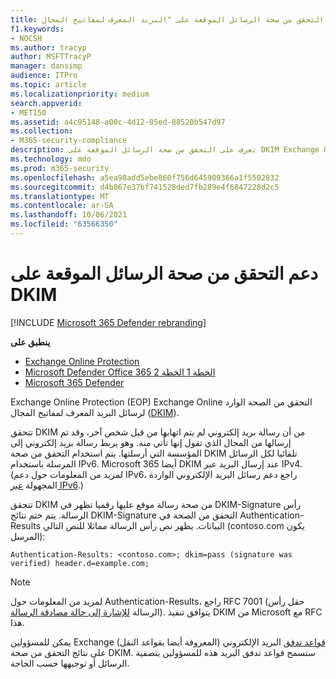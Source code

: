 ```yaml
---
title: دعم التحقق من صحة الرسائل الموقعة على "البريد المعرف لمفاتيح المجال" (DKIM)
f1.keywords:
- NOCSH
ms.author: tracyp
author: MSFTTracyP
manager: dansimp
audience: ITPro
ms.topic: article
ms.localizationpriority: medium
search.appverid:
- MET150
ms.assetid: a4c95148-a00c-4d12-85ed-88520b547d97
ms.collection:
- M365-security-compliance
description: تعرف على التحقق من صحة الرسائل الموقعة على DKIM Exchange Online Protection Exchange Online
ms.technology: mdo
ms.prod: m365-security
ms.openlocfilehash: a5ea98add5ebe860f756d645909366a1f5502832
ms.sourcegitcommit: d4b867e37bf741528ded7fb289e4f6847228d2c5
ms.translationtype: MT
ms.contentlocale: ar-SA
ms.lasthandoff: 10/06/2021
ms.locfileid: "63566350"
---
```

# <a name="support-for-validation-of-dkim-signed-messages"></a>دعم التحقق من صحة الرسائل الموقعة على DKIM

[!INCLUDE [Microsoft 365 Defender rebranding](../includes/microsoft-defender-for-office.md)]

**ينطبق على**
- [Exchange Online Protection](exchange-online-protection-overview.md)
- [Microsoft Defender Office 365 الخطة 1 الخطة 2](defender-for-office-365.md)
- [Microsoft 365 Defender](../defender/microsoft-365-defender.md)

Exchange Online Protection (EOP) Exchange Online التحقق من الصحة الوارد لرسائل البريد المعرف لمفاتيح المجال ([DKIM](https://www.rfc-editor.org/rfc/rfc6376.txt)).

تتحقق DKIM من أن رسالة بريد إلكتروني لم يتم اتهابها من قبل شخص آخر، وقد تم إرسالها من المجال الذي تقول  إنها تأتي منه. وهو يربط رسالة بريد إلكتروني إلى المؤسسة التي أرسلتها. يتم استخدام التحقق من صحة DKIM تلقائيا لكل الرسائل المرسلة باستخدام IPv6. Microsoft 365 أيضا DKIM عند إرسال البريد عبر IPv4. (لمزيد من المعلومات حول دعم IPv6، راجع دعم رسائل البريد الإلكتروني الواردة المجهولة [عبر IPv6](support-for-anonymous-inbound-email-messages-over-ipv6.md).)

تتحقق DKIM من صحة رسالة موقع عليها رقميا تظهر في DKIM-Signature رأس الرسالة. يتم ختم نتائج DKIM-Signature التحقق من الصحة في Authentication-Results البيانات. يظهر نص رأس الرسالة مماثلا للنص التالي (contoso.com يكون المرسل):

 `Authentication-Results: <contoso.com>; dkim=pass (signature was verified) header.d=example.com;`

> [!NOTE]
> لمزيد من المعلومات حول Authentication-Results، راجع RFC 7001 (حقل رأس الرسالة [للإشارة إلى حالة مصادقة الرسالة](https://www.rfc-editor.org/rfc/rfc7001.txt)). يتوافق تنفيذ DKIM من Microsoft مع RFC هذا.

يمكن للمسؤولين Exchange [قواعد تدفق](/exchange/security-and-compliance/mail-flow-rules/mail-flow-rules) البريد الإلكتروني (المعروفة أيضا بقواعد النقل) على نتائج التحقق من صحة DKIM. ستسمح قواعد تدفق البريد هذه للمسؤولين بتصفية الرسائل أو توجيهها حسب الحاجة.